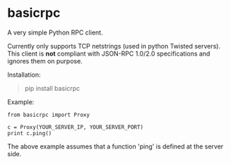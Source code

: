 # basicrpc
A very simple Python RPC client. 

Currently only supports TCP netstrings (used in python Twisted servers). This client is **not** compliant with JSON-RPC 1.0/2.0 specifications and ignores them on purpose.

Installation:
> pip install basicrpc

Example:
```
from basicrpc import Proxy

c = Proxy(YOUR_SERVER_IP, YOUR_SERVER_PORT)
print c.ping()
``` 

The above example assumes that a function 'ping' is defined at the server side.
